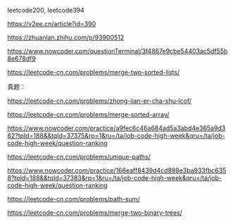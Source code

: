 leetcode200, leetcode394


https://v2ee.cn/article?id=390


https://zhuanlan.zhihu.com/p/93900512


https://www.nowcoder.com/questionTerminal/3f4867e9cbe54403ac5df55b8e678df9


https://leetcode-cn.com/problems/merge-two-sorted-lists/


真题：

https://leetcode-cn.com/problems/zhong-jian-er-cha-shu-lcof/


https://leetcode-cn.com/problems/merge-sorted-array/

https://www.nowcoder.com/practice/a9fec6c46a684ad5a3abd4e365a9d362?tpId=188&&tqId=37375&rp=1&ru=/ta/job-code-high-week&qru=/ta/job-code-high-week/question-ranking

https://leetcode-cn.com/problems/unique-paths/

https://www.nowcoder.com/practice/166eaff8439d4cd898e3ba933fbc6358?tpId=188&&tqId=37383&rp=1&ru=/ta/job-code-high-week&qru=/ta/job-code-high-week/question-ranking


https://leetcode-cn.com/problems/path-sum/


https://leetcode-cn.com/problems/merge-two-binary-trees/